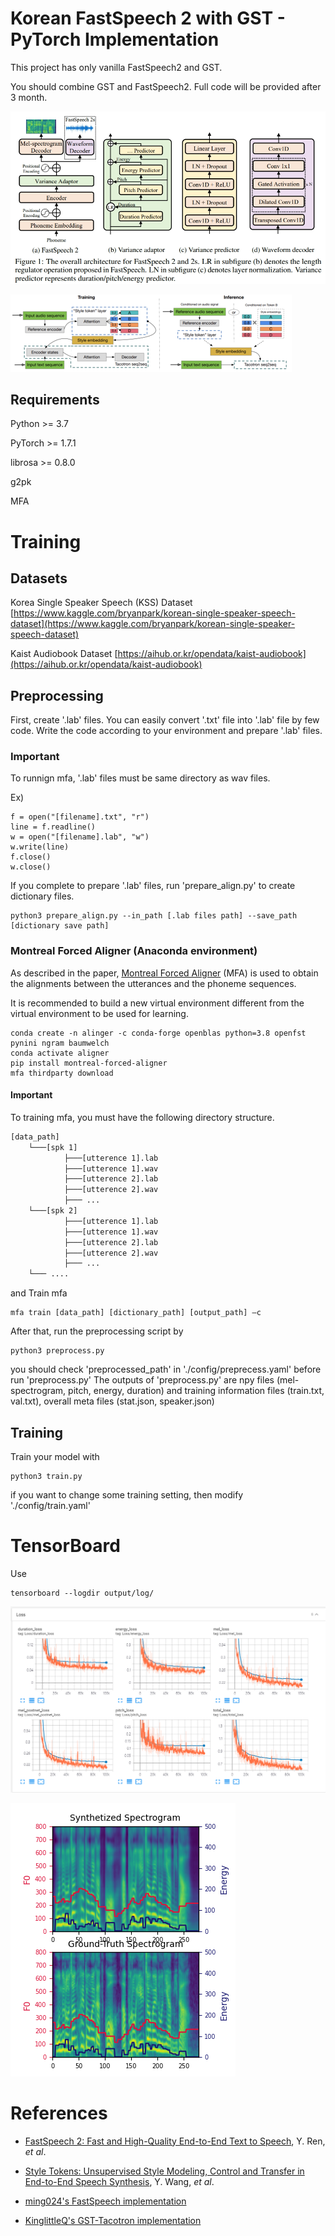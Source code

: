 # Korean FastSpeech 2 with GST - PyTorch Implementation
This project has only vanilla FastSpeech2 and GST. 

You should combine GST and FastSpeech2. Full code will be provided after 3 month.


![](./img/fastspeech2.png)

![](./img/gst.png)


## Requirements
Python >= 3.7

PyTorch >= 1.7.1

librosa >= 0.8.0

g2pk

MFA

# Training


## Datasets
Korea Single Speaker Speech (KSS) Dataset [https://www.kaggle.com/bryanpark/korean-single-speaker-speech-dataset](https://www.kaggle.com/bryanpark/korean-single-speaker-speech-dataset)

Kaist Audiobook Dataset [https://aihub.or.kr/opendata/kaist-audiobook](https://aihub.or.kr/opendata/kaist-audiobook)


## Preprocessing
 
First, create '.lab' files. You can easily convert '.txt' file into '.lab' file by few code. Write the code according to your environment and prepare '.lab' files.

### Important
To runnign mfa, '.lab' files must be same directory as wav files.

Ex)
```
f = open("[filename].txt", "r")
line = f.readline()
w = open("[filename].lab", "w")
w.write(line)
f.close()
w.close()
```

If you complete to prepare '.lab' files, run 'prepare_align.py' to create dictionary files.

```
python3 prepare_align.py --in_path [.lab files path] --save_path [dictionary save path]
```

### Montreal Forced Aligner (Anaconda environment)

As described in the paper, [Montreal Forced Aligner](https://montreal-forced-aligner.readthedocs.io/en/latest/) (MFA) is used to obtain the alignments between the utterances and the phoneme sequences.

It is recommended to build a new virtual environment different from the virtual environment to be used for learning.

``` 
conda create -n alinger -c conda-forge openblas python=3.8 openfst pynini ngram baumwelch 
conda activate aligner 
pip install montreal-forced-aligner 
mfa thirdparty download
```

#### Important 
To training mfa, you must have the following directory structure.

```bash
[data_path]
    └───[spk 1]
            ├───[utterence 1].lab
            ├───[utterence 1].wav
            ├───[utterence 2].lab
            ├───[utterence 2].wav
            ├─── ...        
    └───[spk 2]
            ├───[utterence 1].lab
            ├───[utterence 1].wav
            ├───[utterence 2].lab
            ├───[utterence 2].wav
            ├─── ...
    └─── ....
```

and Train mfa

```
mfa train [data_path] [dictionary_path] [output_path] –c
```

After that, run the preprocessing script by

```
python3 preprocess.py
```

you should check 'preprocessed_path' in './config/preprecess.yaml' before run 'preprocess.py' 
The outputs of 'preprocess.py' are npy files (mel-spectrogram, pitch, energy, duration) and training information files (train.txt, val.txt), overall meta files (stat.json, speaker.json)

## Training

Train your model with
```
python3 train.py
```

if you want to change some training setting, then modify './config/train.yaml'

# TensorBoard

Use
```
tensorboard --logdir output/log/
```

![](./img/tensorboard.png)

![](./img/mel.png)


# References
- [FastSpeech 2: Fast and High-Quality End-to-End Text to Speech](https://arxiv.org/abs/2006.04558), Y. Ren, *et al*.
- [Style Tokens: Unsupervised Style Modeling, Control and Transfer in End-to-End Speech Synthesis](https://arxiv.org/abs/1803.09017), Y. Wang, *et al*.

- [ming024's FastSpeech implementation](https://github.com/ming024/FastSpeech2)
- [KinglittleQ's GST-Tacotron implementation](https://github.com/KinglittleQ/GST-Tacotron)
